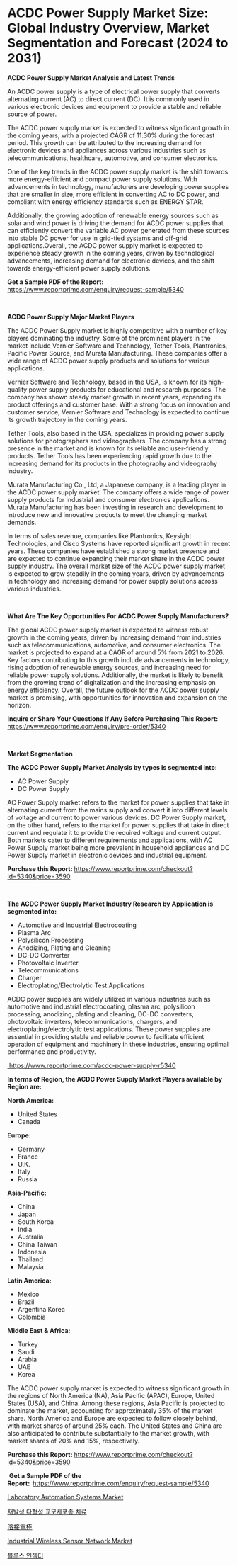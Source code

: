 <p><h1>ACDC Power Supply Market Size: Global Industry Overview, Market Segmentation and Forecast (2024 to 2031)</h1></p><p><strong>ACDC Power Supply Market Analysis and Latest Trends</strong></p>
<p><p>An ACDC power supply is a type of electrical power supply that converts alternating current (AC) to direct current (DC). It is commonly used in various electronic devices and equipment to provide a stable and reliable source of power.</p><p>The ACDC power supply market is expected to witness significant growth in the coming years, with a projected CAGR of 11.30% during the forecast period. This growth can be attributed to the increasing demand for electronic devices and appliances across various industries such as telecommunications, healthcare, automotive, and consumer electronics.</p><p>One of the key trends in the ACDC power supply market is the shift towards more energy-efficient and compact power supply solutions. With advancements in technology, manufacturers are developing power supplies that are smaller in size, more efficient in converting AC to DC power, and compliant with energy efficiency standards such as ENERGY STAR.</p><p>Additionally, the growing adoption of renewable energy sources such as solar and wind power is driving the demand for ACDC power supplies that can efficiently convert the variable AC power generated from these sources into stable DC power for use in grid-tied systems and off-grid applications.Overall, the ACDC power supply market is expected to experience steady growth in the coming years, driven by technological advancements, increasing demand for electronic devices, and the shift towards energy-efficient power supply solutions.</p></p>
<p><strong>Get a Sample PDF of the Report:&nbsp;</strong> <a href="https://www.reportprime.com/enquiry/request-sample/5340">https://www.reportprime.com/enquiry/request-sample/5340</a></p>
<p>&nbsp;</p>
<p><strong>ACDC Power Supply Major Market Players</strong></p>
<p><p>The ACDC Power Supply market is highly competitive with a number of key players dominating the industry. Some of the prominent players in the market include Vernier Software and Technology, Tether Tools, Plantronics, Pacific Power Source, and Murata Manufacturing. These companies offer a wide range of ACDC power supply products and solutions for various applications.</p><p>Vernier Software and Technology, based in the USA, is known for its high-quality power supply products for educational and research purposes. The company has shown steady market growth in recent years, expanding its product offerings and customer base. With a strong focus on innovation and customer service, Vernier Software and Technology is expected to continue its growth trajectory in the coming years.</p><p>Tether Tools, also based in the USA, specializes in providing power supply solutions for photographers and videographers. The company has a strong presence in the market and is known for its reliable and user-friendly products. Tether Tools has been experiencing rapid growth due to the increasing demand for its products in the photography and videography industry.</p><p>Murata Manufacturing Co., Ltd, a Japanese company, is a leading player in the ACDC power supply market. The company offers a wide range of power supply products for industrial and consumer electronics applications. Murata Manufacturing has been investing in research and development to introduce new and innovative products to meet the changing market demands.</p><p>In terms of sales revenue, companies like Plantronics, Keysight Technologies, and Cisco Systems have reported significant growth in recent years. These companies have established a strong market presence and are expected to continue expanding their market share in the ACDC power supply industry. The overall market size of the ACDC power supply market is expected to grow steadily in the coming years, driven by advancements in technology and increasing demand for power supply solutions across various industries.</p></p>
<p>&nbsp;</p>
<p><strong>What Are The Key Opportunities For ACDC Power Supply Manufacturers?</strong></p>
<p><p>The global ACDC power supply market is expected to witness robust growth in the coming years, driven by increasing demand from industries such as telecommunications, automotive, and consumer electronics. The market is projected to expand at a CAGR of around 5% from 2021 to 2026. Key factors contributing to this growth include advancements in technology, rising adoption of renewable energy sources, and increasing need for reliable power supply solutions. Additionally, the market is likely to benefit from the growing trend of digitalization and the increasing emphasis on energy efficiency. Overall, the future outlook for the ACDC power supply market is promising, with opportunities for innovation and expansion on the horizon.</p></p>
<p><strong>Inquire or Share Your Questions If Any Before Purchasing This Report:</strong> <a href="https://www.reportprime.com/enquiry/pre-order/5340">https://www.reportprime.com/enquiry/pre-order/5340</a></p>
<p>&nbsp;</p>
<p><strong>Market Segmentation</strong></p>
<p><strong>The ACDC Power Supply Market Analysis by types is segmented into:</strong></p>
<p><ul><li>AC Power Supply</li><li>DC Power Supply</li></ul></p>
<p><p>AC Power Supply market refers to the market for power supplies that take in alternating current from the mains supply and convert it into different levels of voltage and current to power various devices. DC Power Supply market, on the other hand, refers to the market for power supplies that take in direct current and regulate it to provide the required voltage and current output. Both markets cater to different requirements and applications, with AC Power Supply market being more prevalent in household appliances and DC Power Supply market in electronic devices and industrial equipment.</p></p>
<p><strong>Purchase this Report:&nbsp;</strong><a href="https://www.reportprime.com/checkout?id=5340&price=3590">https://www.reportprime.com/checkout?id=5340&price=3590</a></p>
<p>&nbsp;</p>
<p><strong>The ACDC Power Supply Market Industry Research by Application is segmented into:</strong></p>
<p><ul><li>Automotive and Industrial Electrocoating</li><li>Plasma Arc</li><li>Polysilicon Processing</li><li>Anodizing, Plating and Cleaning</li><li>DC-DC Converter</li><li>Photovoltaic Inverter</li><li>Telecommunications</li><li>Charger</li><li>Electroplating/Electrolytic Test Applications</li></ul></p>
<p><p>ACDC power supplies are widely utilized in various industries such as automotive and industrial electrocoating, plasma arc, polysilicon processing, anodizing, plating and cleaning, DC-DC converters, photovoltaic inverters, telecommunications, chargers, and electroplating/electrolytic test applications. These power supplies are essential in providing stable and reliable power to facilitate efficient operation of equipment and machinery in these industries, ensuring optimal performance and productivity.</p></p>
<p><a href="https://www.reportprime.com/acdc-power-supply-r5340">&nbsp;https://www.reportprime.com/acdc-power-supply-r5340</a></p>
<p><strong>In terms of Region, the ACDC Power Supply Market Players available by Region are:</strong></p>
<p>
    <p> <strong> North America: </strong>
        <ul>
            <li>United States</li>
            <li>Canada</li>
        </ul>
        </p> 
    <p> <strong> Europe: </strong>
        <ul>
            <li>Germany</li>
            <li>France</li>
            <li>U.K.</li>
            <li>Italy</li>
            <li>Russia</li>
        </ul>
        </p> 
    <p> <strong> Asia-Pacific: </strong>
        <ul>
            <li>China</li>
            <li>Japan</li>
            <li>South Korea</li>
            <li>India</li>
            <li>Australia</li>
            <li>China Taiwan</li>
            <li>Indonesia</li>
            <li>Thailand</li>
            <li>Malaysia</li>
        </ul>
        </p> 
    <p> <strong> Latin America: </strong>
        <ul>
            <li>Mexico</li>
            <li>Brazil</li>
            <li>Argentina Korea</li>
            <li>Colombia</li>
        </ul>
        </p> 
    <p> <strong> Middle East & Africa: </strong>
        <ul>
            <li>Turkey</li>
            <li>Saudi</li>
            <li>Arabia</li>
            <li>UAE</li>
            <li>Korea</li>
        </ul>
    </p>
    </p>
<p><p>The ACDC power supply market is expected to witness significant growth in the regions of North America (NA), Asia Pacific (APAC), Europe, United States (USA), and China. Among these regions, Asia Pacific is projected to dominate the market, accounting for approximately 35% of the market share. North America and Europe are expected to follow closely behind, with market shares of around 25% each. The United States and China are also anticipated to contribute substantially to the market growth, with market shares of 20% and 15%, respectively.</p></p>
<p><strong>Purchase this Report: </strong><a href="https://www.reportprime.com/checkout?id=5340&price=3590">https://www.reportprime.com/checkout?id=5340&price=3590</a></p>
<p>&nbsp;<strong>Get a Sample PDF of the Report:&nbsp;&nbsp;</strong><a href="https://www.reportprime.com/enquiry/request-sample/5340">https://www.reportprime.com/enquiry/request-sample/5340</a></p>
<p><strong></strong></p>
<p><p><a href="https://www.linkedin.com/pulse/laboratory-automation-systems-market-insight-trends-growth-forecasted-uxo1e">Laboratory Automation Systems Market</a></p><p><a href="https://medium.com/@jasonalter89657w/%EC%9E%AC%EB%B0%9C%EC%84%B1-%EA%B8%80%EB%A6%AC%EC%98%A4%EB%B8%94%EB%9D%BC%EC%8A%A4%ED%8A%B8%EC%B4%9D%EB%9F%89%EC%A6%9D%ED%8F%AC%EC%B9%98%EB%A3%8C%EC%8B%9C%EC%9E%A5%EC%A7%80%ED%91%9C-%ED%95%B4%EC%84%9D-%EC%8B%9C%EC%9E%A5%EC%A0%90%EC%9C%A0%EC%9C%A8-%ED%8A%B8%EB%A0%8C%EB%93%9C-%EB%B0%8F-%EC%84%B1%EC%9E%A5-%ED%8C%A8%ED%84%B4-1aed6259c826">재발성 다형성 교모세포종 치료</a></p><p><a href="https://medium.com/@josuehezog2023/%E6%BA%B6%E6%8E%A5%E9%9B%BB%E6%A5%B5%E5%B8%82%E5%A0%B4%E3%81%AF-%E5%B8%82%E5%A0%B4%E3%82%B7%E3%82%A7%E3%82%A2-%E5%B8%82%E5%A0%B4%E5%8B%95%E5%90%91-%E5%B8%82%E5%A0%B4%E6%88%90%E9%95%B7%E3%81%AB%E9%96%A2%E3%81%99%E3%82%8B%E6%83%85%E5%A0%B1%E3%82%92%E6%8F%90%E4%BE%9B%E3%81%97%E3%81%A6%E3%81%84%E3%81%BE%E3%81%99-6a54547835f4">溶接電極</a></p><p><a href="https://www.linkedin.com/pulse/industrial-wireless-sensor-network-market-key-successful-business-abc2e">Industrial Wireless Sensor Network Market</a></p><p><a href="https://medium.com/@conormarvin1936/%EB%B3%B4%EB%A3%A8%EC%8A%A4-%EC%A3%BC%EC%82%AC%EA%B8%B0-%EC%8B%9C%EC%9E%A5-%EC%A0%84%EB%A7%9D-%EC%82%B0%EC%97%85-%EA%B0%9C%EC%9A%94-%EB%B0%8F-%EC%98%88%EC%B8%A1-2024%EB%85%84%EB%B6%80%ED%84%B0-2031%EB%85%84%EA%B9%8C%EC%A7%80-dd6be0a57cd9">볼루스 인젝터</a></p></p>